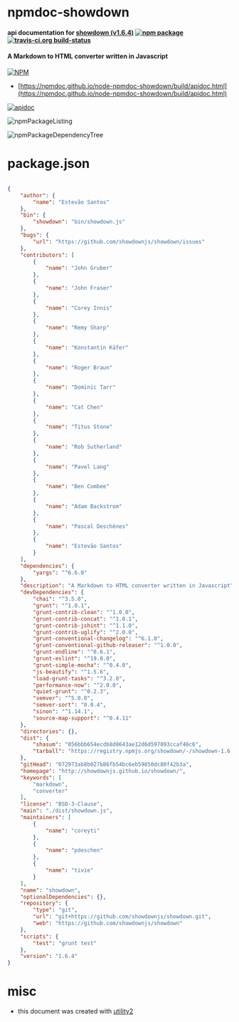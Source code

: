 # npmdoc-showdown

#### api documentation for  [showdown (v1.6.4)](http://showdownjs.github.io/showdown/)  [![npm package](https://img.shields.io/npm/v/npmdoc-showdown.svg?style=flat-square)](https://www.npmjs.org/package/npmdoc-showdown) [![travis-ci.org build-status](https://api.travis-ci.org/npmdoc/node-npmdoc-showdown.svg)](https://travis-ci.org/npmdoc/node-npmdoc-showdown)

#### A Markdown to HTML converter written in Javascript

[![NPM](https://nodei.co/npm/showdown.png?downloads=true&downloadRank=true&stars=true)](https://www.npmjs.com/package/showdown)

- [https://npmdoc.github.io/node-npmdoc-showdown/build/apidoc.html](https://npmdoc.github.io/node-npmdoc-showdown/build/apidoc.html)

[![apidoc](https://npmdoc.github.io/node-npmdoc-showdown/build/screenCapture.buildCi.browser.%252Ftmp%252Fbuild%252Fapidoc.html.png)](https://npmdoc.github.io/node-npmdoc-showdown/build/apidoc.html)

![npmPackageListing](https://npmdoc.github.io/node-npmdoc-showdown/build/screenCapture.npmPackageListing.svg)

![npmPackageDependencyTree](https://npmdoc.github.io/node-npmdoc-showdown/build/screenCapture.npmPackageDependencyTree.svg)



# package.json

```json

{
    "author": {
        "name": "Estevão Santos"
    },
    "bin": {
        "showdown": "bin/showdown.js"
    },
    "bugs": {
        "url": "https://github.com/showdownjs/showdown/issues"
    },
    "contributors": [
        {
            "name": "John Gruber"
        },
        {
            "name": "John Fraser"
        },
        {
            "name": "Corey Innis"
        },
        {
            "name": "Remy Sharp"
        },
        {
            "name": "Konstantin Käfer"
        },
        {
            "name": "Roger Braun"
        },
        {
            "name": "Dominic Tarr"
        },
        {
            "name": "Cat Chen"
        },
        {
            "name": "Titus Stone"
        },
        {
            "name": "Rob Sutherland"
        },
        {
            "name": "Pavel Lang"
        },
        {
            "name": "Ben Combee"
        },
        {
            "name": "Adam Backstrom"
        },
        {
            "name": "Pascal Deschênes"
        },
        {
            "name": "Estevão Santos"
        }
    ],
    "dependencies": {
        "yargs": "^6.6.0"
    },
    "description": "A Markdown to HTML converter written in Javascript",
    "devDependencies": {
        "chai": "^3.5.0",
        "grunt": "^1.0.1",
        "grunt-contrib-clean": "^1.0.0",
        "grunt-contrib-concat": "^1.0.1",
        "grunt-contrib-jshint": "^1.1.0",
        "grunt-contrib-uglify": "^2.0.0",
        "grunt-conventional-changelog": "^6.1.0",
        "grunt-conventional-github-releaser": "^1.0.0",
        "grunt-endline": "^0.6.1",
        "grunt-eslint": "^19.0.0",
        "grunt-simple-mocha": "^0.4.0",
        "js-beautify": "^1.5.6",
        "load-grunt-tasks": "^3.2.0",
        "performance-now": "^2.0.0",
        "quiet-grunt": "^0.2.3",
        "semver": "^5.0.0",
        "semver-sort": "0.0.4",
        "sinon": "^1.14.1",
        "source-map-support": "^0.4.11"
    },
    "directories": {},
    "dist": {
        "shasum": "056bbb654ecdb8d8643ae12d6d597893ccaf46c6",
        "tarball": "https://registry.npmjs.org/showdown/-/showdown-1.6.4.tgz"
    },
    "gitHead": "072973ab8b027b86fb54bc6eb59850dc80f42b3a",
    "homepage": "http://showdownjs.github.io/showdown/",
    "keywords": [
        "markdown",
        "converter"
    ],
    "license": "BSD-3-Clause",
    "main": "./dist/showdown.js",
    "maintainers": [
        {
            "name": "coreyti"
        },
        {
            "name": "pdeschen"
        },
        {
            "name": "tivie"
        }
    ],
    "name": "showdown",
    "optionalDependencies": {},
    "repository": {
        "type": "git",
        "url": "git+https://github.com/showdownjs/showdown.git",
        "web": "https://github.com/showdownjs/showdown"
    },
    "scripts": {
        "test": "grunt test"
    },
    "version": "1.6.4"
}
```



# misc
- this document was created with [utility2](https://github.com/kaizhu256/node-utility2)
